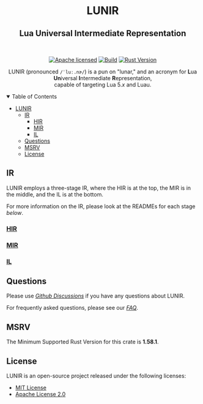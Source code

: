 [apache-badge]: https://img.shields.io/github/license/lunir-project/lunir.svg?style=flat-square&color=00007F
[apache-url]: /LICENSE-APACHE

[rust-vers-badge]: https://img.shields.io/badge/Rust-1.58.1+-B7410E
[rust-vers-url]: https://releases.rs/docs/1.58.1

[build-badge]: https://github.com/lunir-project/lunir/actions/workflows/rust.yml/badge.svg
[build-url]: https://github.com/lunir-project/lunir/actions/workflows/rust.yml

<div align="center">

  # LUNIR

  <h2>Lua Universal Intermediate Representation</h2>
  <br />
  
  [![Apache licensed][apache-badge]][apache-url] [![Build][build-badge]][build-url] [![Rust Version][rust-vers-badge]][rust-vers-url]
  <br />
</div>


<div align="center">

LUNIR (pronounced `/ˈluː.nɚ/`) is a pun on "lunar," and an acronym for **L**ua **Un**iversal **I**ntermediate **R**epresentation,<br>capable of targeting Lua 5.*x* and Luau.
</div>

<details open="open">
<summary>Table of Contents</summary>
  
- [LUNIR](#lunir)
  - [IR](#ir)
    - [HIR](/src/ir/hir)
    - [MIR](/src/ir/mir)
    - [IL](/src/ir/il)
  - [Questions](#questions)
  - [MSRV](#msrv)
  - [License](#license)
    
</details>

## IR

LUNIR employs a three-stage IR, where the HIR is at the top, the MIR is in the middle, and the IL is at the bottom.

For more information on the IR, please look at the READMEs for each stage *below*.

### [HIR](/src/ir/hir)

### [MIR](/src/ir/mir)

### [IL](/src/ir/il)

## Questions

Please use *[Github Discussions](../../discussions)* if you have any questions about LUNIR.

For frequently asked questions, please see our *[FAQ](/FAQ.md)*.

## MSRV

The Minimum Supported Rust Version for this crate is **1.58.1**.

## License

LUNIR is an open-source project released under the following licenses:

- [MIT License](/LICENSE-MIT)
- [Apache License 2.0](/LICENSE-APACHE)
